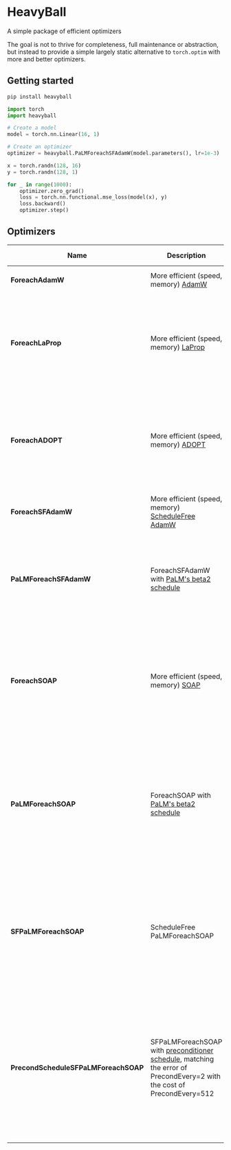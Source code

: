 # HeavyBall

A simple package of efficient optimizers

The goal is not to thrive for completeness, full maintenance or abstraction, but instead to provide a simple
largely static alternative to `torch.optim` with more and better optimizers.

## Getting started

```bash
pip install heavyball
```

```python
import torch
import heavyball

# Create a model
model = torch.nn.Linear(16, 1)

# Create an optimizer
optimizer = heavyball.PaLMForeachSFAdamW(model.parameters(), lr=1e-3)

x = torch.randn(128, 16)
y = torch.randn(128, 1)

for _ in range(1000):
    optimizer.zero_grad()
    loss = torch.nn.functional.mse_loss(model(x), y)
    loss.backward()
    optimizer.step()
```

## Optimizers

| Name                                 | Description                                                                                                                                                       | Advantages / Disadvantages                                                                                                                                                                                                                                                                  |
|--------------------------------------|-------------------------------------------------------------------------------------------------------------------------------------------------------------------|---------------------------------------------------------------------------------------------------------------------------------------------------------------------------------------------------------------------------------------------------------------------------------------------|
| **ForeachAdamW**                     | More efficient (speed, memory) [AdamW](https://arxiv.org/abs/1711.05101)                                                                                          | + Faster than AdamW<br>+ Possibly more (numerically) stable                                                                                                                                                                                                                                 
| **ForeachLaProp**                    | More efficient (speed, memory) [LaProp](https://arxiv.org/abs/2002.04839)                                                                                         | + Same cost as AdamW<br>+ Marginally better converence (better proofs)<br>+ Higher hyperparameter stability<br>- Not a guaranteed win (can be neutral)<br>- No "Slingshot"                                                                                                                  |
| **ForeachADOPT**                     | More efficient (speed, memory) [ADOPT](https://arxiv.org/abs/2411.02853)                                                                                          | + Same cost as AdamW<br>+ Rigorous mathematical convergence proofs, even for challenging models (GANs)<br>- Empirically underperforms LaProp<br>- no bf16                                                                                                                                   |
| **ForeachSFAdamW**                   | More efficient (speed, memory) [ScheduleFree AdamW](https://arxiv.org/abs/2405.15682)                                                                             | + Same cost as AdamW, but better eval perf<br>+ Full control over hyperparameters                                                                                                                                                                                                           |
| **PaLMForeachSFAdamW**               | ForeachSFAdamW with [PaLM's beta2 schedule](https://arxiv.org/abs/2204.02311)                                                                                     | + Same cost as AdamW, but better eval perf<br>+ Less control, but faster early and more stable late convergence<br>+ ScheduleFree<br>- slow early convergence                                                                                                                               |
| **ForeachSOAP**                      | More efficient (speed, memory) [SOAP](https://arxiv.org/abs/2409.11321)                                                                                           | + Fastest convergence (loss-at-step)<br>+ Full control over hyperparameters<br>- more memory usage<br>- more hyperparameters<br>- higher overhead than AdamW (can be ammortized; better loss-at-second)                                                                                     |
| **PaLMForeachSOAP**                  | ForeachSOAP with [PaLM's beta2 schedule](https://arxiv.org/abs/2204.02311)                                                                                        | + Fastest convergence (loss-at-step)<br>+ Less control, but faster early and more stable late convergence<br>- more memory usage<br>- more hyperparameters<br>- higher overhead than AdamW (can be ammortized; better loss-at-second)                                                       |
| **SFPaLMForeachSOAP**                | ScheduleFree PaLMForeachSOAP                                                                                                                                      | + Fast convergence (loss-at-step)<br>+ less memory usage than PaLMForeachSOAP (more tham AdamW)<br>- slower initial convergence than PaLMForeachSOAP (but allows higher LRs)<br>- higher overhead than AdamW (can be ammortized)                                                            |
| **PrecondScheduleSFPaLMForeachSOAP** | SFPaLMForeachSOAP with [preconditioner schedule](https://github.com/lixilinx/psgd_torch/), matching the error of PrecondEvery=2 with the cost of PrecondEvery=512 | + Better initial convergence than SFPaLMForeachSOAP<br>+ Significantly faster (sec/it) later<br>+ less memory usage than PaLMForeachSOAP (more tham AdamW)<br>- slower initial convergence than PaLMForeachSOAP (but allows higher LRs)<br>- higher overhead than AdamW (can be ammortized) |
